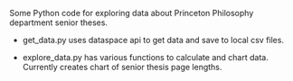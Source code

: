 Some Python code for exploring data about Princeton Philosophy department senior theses.

- get_data.py uses dataspace api to get data and save to local csv files.

- explore_data.py has various functions to calculate and chart data. Currently creates chart of senior thesis page lengths.